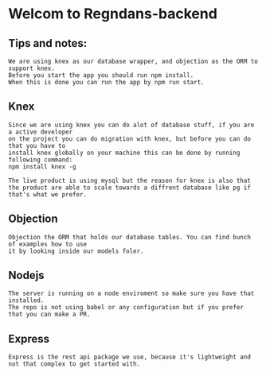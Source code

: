 # Welcom to Regndans-backend
## Tips and notes:
    We are using knex as our database wrapper, and objection as the ORM to support knex.
    Before you start the app you should run npm install.
    When this is done you can run the app by npm run start.
    
  ## Knex
    Since we are using knex you can do alot of database stuff, if you are a active developer
    on the project you can do migration with knex, but before you can do that you have to 
    install knex globally on your machine this can be done by running following command:
    npm install knex -g
  
    The live product is using mysql but the reason for knex is also that the product are able to scale towards a diffrent database like pg if that's what we prefer.

  ## Objection
    Objection the ORM that holds our database tables. You can find bunch of examples how to use
    it by looking inside our models foler.

  ## Nodejs 
    The server is running on a node enviroment so make sure you have that installed.
    The repo is not using babel or any configuration but if you prefer that you can make a PR.

  ## Express
    Express is the rest api package we use, because it's lightweight and not that complex to get started with.

